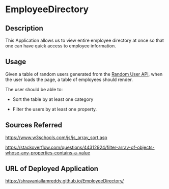 # EmployeeDirectory

## Description

This Application allows us to view entire employee directory at once so that one can have quick access to employee information.

## Usage 

Given a table of random users generated from the [Random User API](https://randomuser.me/), when the user loads the page, a table of employees should render. 

The user should be able to:

* Sort the table by at least one category

* Filter the users by at least one property.

## Sources Referred 

https://www.w3schools.com/js/js_array_sort.asp

https://stackoverflow.com/questions/44312924/filter-array-of-objects-whose-any-properties-contains-a-value


## URL of Deployed Application

https://shravaniallamreddy.github.io/EmployeeDirectory/